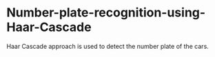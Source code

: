 # Number-plate-recognition-using-Haar-Cascade
Haar Cascade approach is used to detect the number plate of the cars.
